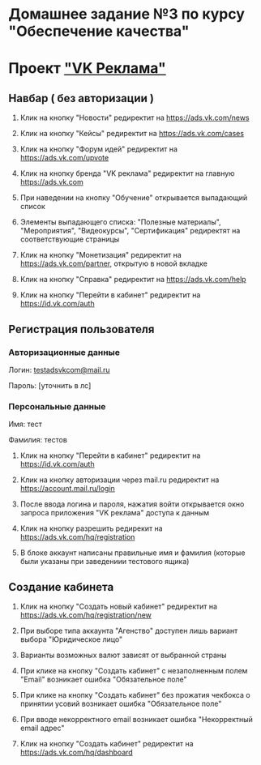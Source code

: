
# Домашнее задание №3 по курсу "Обеспечение качества"

# Проект ["VK Реклама"](https://ads.vk.com)

## Навбар ( без авторизации )

1. Клик на кнопку "Новости" редиректит на <https://ads.vk.com/news>

2. Клик на кнопку "Кейсы" редиректит на <https://ads.vk.com/cases>

3. Клик на кнопку "Форум идей" редиректит на <https://ads.vk.com/upvote>

4. Клик на кнопку бренда "VK реклама" редиректит на главную <https://ads.vk.com>

5. При наведении на кнопку "Обучение" открывается выпадающий список

6. Элементы выпадающего списка: "Полезные материалы", "Мероприятия", "Видеокурсы", "Сертификация" редиректят на соответствующие страницы

7. Клик на кнопку "Монетизация" редиректит на <https://ads.vk.com/partner>, открытую в новой вкладке

8. Клик на кнопку "Справка" редиректит на <https://ads.vk.com/help>

9. Клик на кнопку "Перейти в кабинет" редиректит на <https://id.vk.com/auth>

## Регистрация пользователя

### Авторизационные данные

Логин: testadsvkcom@mail.ru

Пароль: [уточнить в лс]

### Персональные данные

Имя: тест

Фамилия: тестов

1. Клик на кнопку "Перейти в кабинет" редиректит на <https://id.vk.com/auth>

2. Клик на кнопку авторизации через mail.ru редиректит на <https://account.mail.ru/login>

3. После ввода логина и пароля, нажатия войти открывается окно запроса приложения "VK реклама" доступа к данным

4. Клик на кнопку разрешить редирекит на <https://ads.vk.com/hq/registration>

5. В блоке аккаунт написаны правильные имя и фамилия (которые были указаны при заведениии тестового ящика)

## Создание кабинета

1. Клик на кнопку "Создать новый кабинет" редиректит на <https://ads.vk.com/hq/registration/new>

2. При выборе типа аккаунта "Агенство" доступен лишь вариант выбора "Юридическое лицо"

3. Варианты возможных валют зависят от выбранной страны

4. При клике на кнопку "Создать кабинет" с незаполненным полем "Email" возникает ошибка "Обязательное поле"

5. При клике на кнопку "Создать кабинет" без прожатия чекбокса о принятии усовий возникает ошибка "Обязательное поле"

6. При вводе некорректного email возникает ошибка "Некорректный email адрес"

7. Клик на кнопку "Создать кабинет" редиректит на <https://ads.vk.com/hq/dashboard>
